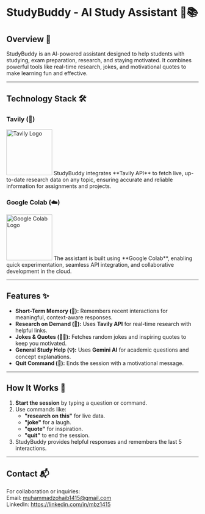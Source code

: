 # StudyBuddy - AI Study Assistant 🤖📚

## Overview 🌟
StudyBuddy is an AI-powered assistant designed to help students with studying, exam preparation, research, and staying motivated. It combines powerful tools like real-time research, jokes, and motivational quotes to make learning fun and effective.

---

## Technology Stack 🛠️

### Tavily (🔎)
<img src="path/to/tavily-logo.png" alt="Tavily Logo" width="120">  
StudyBuddy integrates **Tavily API** to fetch live, up-to-date research data on any topic, ensuring accurate and reliable information for assignments and projects.

### Google Colab (☁️)
<img src="https://upload.wikimedia.org/wikipedia/commons/6/6f/Google_Colab_logo_2021.svg" alt="Google Colab Logo" width="120">  
The assistant is built using **Google Colab**, enabling quick experimentation, seamless API integration, and collaborative development in the cloud.

---

## Features ✨

- **Short-Term Memory (🧠):** Remembers recent interactions for meaningful, context-aware responses.
- **Research on Demand (🔎):** Uses **Tavily API** for real-time research with helpful links.
- **Jokes & Quotes (🤣💬):** Fetches random jokes and inspiring quotes to keep you motivated.
- **General Study Help (💡):** Uses **Gemini AI** for academic questions and concept explanations.
- **Quit Command (🚪):** Ends the session with a motivational message.

---

## How It Works 🚀

1. **Start the session** by typing a question or command.
2. Use commands like:
   - **"research on this"** for live data.
   - **"joke"** for a laugh.
   - **"quote"** for inspiration.
   - **"quit"** to end the session.
3. StudyBuddy provides helpful responses and remembers the last 5 interactions.

---

## Contact 📬
For collaboration or inquiries:  
Email: muhammadzohaib1415@gmail.com  
LinkedIn: https://linkedin.com/in/mbz1415
